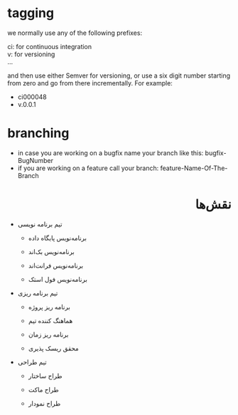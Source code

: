 # tagging
we normally use any of the following prefixes: 
    
ci: for continuous integration  
v: for versioning  
...

and then use either Semver for versioning, or use a six digit number starting from zero and go from there incrementally. For example:  
- ci000048  
- v.0.0.1  

# branching
- in case you are working on a bugfix name your branch like this: bugfix-BugNumber  
- if you are working on a feature call your branch: feature-Name-Of-The-Branch

<h1 dir="rtl" align="right">نقش‌ها</h1>
<ul>
    <li>
        <p dir="rtl" align="left">تیم برنامه نویسی</p>
        <ul>
            <li>
                <p dir="rtl" align="left">برنامه‌نویس پایگاه داده</p>
            </li>
            <li>
                <p dir="rtl" align="left">برنامه‌نویس بک‌اند</p>
            </li>
            <li>
                <p dir="rtl" align="left">برنامه‌نویس فرانت‌اند</p>
            </li>
            <li>
                <p dir="rtl" align="left">برنامه‌نویس فول استک</p>
            </li>
        </ul>
    </li>
    <li>
        <p dir="rtl" align="left">تیم برنامه ریزی</p>
        <ul>
            <li>
                <p dir="rtl" align="left">برنامه ریز پروژه</p>
            </li>
            <li>
                <p dir="rtl" align="left">هماهنگ کننده تیم</p>
            </li>
            <li>
                <p dir="rtl" align="left">برنامه ریز زمان</p>
            </li>
            <li>
                <p dir="rtl" align="left">محقق ریسک پذیری</p>
            </li>
        </ul>
    </li>
    <li>
        <p dir="rtl" align="left">تیم طراحی</p>
        <ul>
            <li>
                <p dir="rtl" align="left">طراح ساختار</p>
            </li>
            <li>
                <p dir="rtl" align="left">طراح ماکت</p>
            </li>
            <li>
                <p dir="rtl" align="left">طراح نمودار</p>
            </li>
        </ul>
    </li>
</ul>

